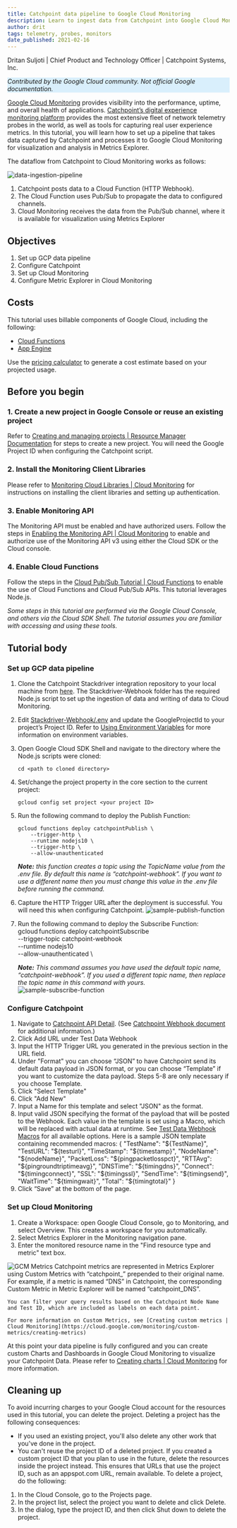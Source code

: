 ```yaml
---
title: Catchpoint data pipeline to Google Cloud Monitoring
description: Learn to ingest data from Catchpoint into Google Cloud Monitoring for visualization and analysis via Metrics Explorer.
author: drit
tags: telemetry, probes, monitors
date_published: 2021-02-16
---
```


Dritan Suljoti | Chief Product and Technology Officer | Catchpoint Systems, Inc.

<p style="background-color:#D9EFFC;"><i>Contributed by the Google Cloud community. Not official Google documentation.</i></p>

[Google Cloud Monitoring](https://cloud.google.com/monitoring) provides visibility into the performance, uptime, and overall health of applications. [Catchpoint’s digital experience monitoring platform](https://www.catchpoint.com/platform) provides the most extensive fleet of network telemetry probes in the world, as well as tools for capturing real user experience metrics. In this tutorial, you will learn how to set up a pipeline that takes data captured by Catchpoint and processes it to Google Cloud Monitoring for visualization and analysis in Metrics Explorer.  

The dataflow from Catchpoint to Cloud Monitoring works as follows:

![data-ingestion-pipeline](data-ingestion-pipeline.png)

1.	Catchpoint posts data to a Cloud Function (HTTP Webhook).
1.	The Cloud Function uses Pub/Sub to propagate the data to configured channels.
1.	Cloud Monitoring receives the data from the Pub/Sub channel, where it is available for visualization using Metrics Explorer

## Objectives

1.	Set up GCP data pipeline
1.	Configure Catchpoint
1.	Set up Cloud Monitoring
1.	Configure Metric Explorer in Cloud Monitoring

## Costs

This tutorial uses billable components of Google Cloud, including the following:

- [Cloud Functions](https://cloud.google.com/functions)
- [App Engine](https://cloud.google.com/appengine/docs/flexible/python)

Use the [pricing calculator](https://cloud.google.com/products/calculator) to generate a cost estimate based on your projected usage.

## Before you begin

### 1. Create a new project in Google Console or reuse an existing project
Refer to [Creating and managing projects | Resource Manager Documentation](https://cloud.google.com/resource-manager/docs/creating-managing-projects) for steps to create a new project. You will need the Google Project ID when configuring the Catchpoint script.
### 2. Install the Monitoring Client Libraries
Please refer to [Monitoring Cloud Libraries | Cloud Monitoring](https://cloud.google.com/monitoring/docs/reference/libraries) for instructions on installing the client libraries and setting up authentication. 
### 3. Enable Monitoring API
The Monitoring API must be enabled and have authorized users. Follow the steps in [Enabling the Monitoring API | Cloud Monitoring](https://cloud.google.com/monitoring/api/enable-api) to enable and authorize use of the Monitoring API v3 using either the Cloud SDK or the Cloud console. 
### 4. Enable Cloud Functions
Follow the steps in the [Cloud Pub/Sub Tutorial | Cloud Functions](https://cloud.google.com/functions/docs/tutorials/pubsub) to enable the use of Cloud Functions and Cloud Pub/Sub APIs. This tutorial leverages Node.js.

*Some steps in this tutorial are performed via the Google Cloud Console, and others via the Cloud SDK Shell. The tutorial assumes you are familiar with accessing and using these tools.*

## Tutorial body

### Set up GCP data pipeline
1.	Clone the Catchpoint Stackdriver integration repository to your local machine from [here](https://github.com/catchpoint/Integrations.GoogleCloudMonitoring). The Stackdriver-Webhook folder has the required Node.js script to set up the ingestion of data and writing of data to Cloud Monitoring.
1.	Edit [Stackdriver-Webhook/.env](https://github.com/catchpoint/Integrations.GoogleCloudMonitoring/blob/master/Stackdriver-Webhook/.env) and update the GoogleProjectId to your project’s Project ID. Refer to [Using Environment Variables](https://cloud.google.com/functions/docs/env-var) for more information on environment variables.
1.	Open Google Cloud SDK Shell and navigate to the directory where the Node.js scripts were cloned:

        cd <path to cloned directory>

1.	Set/change the project property in the core section to the current project:

        gcloud config set project <your project ID>

1.	Run the following command to deploy the Publish Function:  

        gcloud functions deploy catchpointPublish \
            --trigger-http \
            --runtime nodejs10 \
            --trigger-http \
            --allow-unauthenticated

    ***Note:** this function creates a topic using the TopicName value from the .env file. By default this name is “catchpoint-webhook”. If you want to use a different name then you must change this value in the .env file before running the command.*
1.	Capture the HTTP Trigger URL after the deployment is successful. You will need this when configuring Catchpoint.
 ![sample-publish-function](sample-publish-function.png)
1.	Run the following command to deploy the Subscribe Function: 
            gcloud functions deploy catchpointSubscribe \
            --trigger-topic catchpoint-webhook \
            --runtime nodejs10 \
            --allow-unauthenticated \
 
    ***Note:** This command assumes you have used the default topic name, “catchpoint-webhook”. If you used a different topic name, then replace the topic name in this command with yours.*
	![sample-subscribe-function](sample-subscribe-function.png)
### Configure Catchpoint
1.	Navigate to [Catchpoint API Detail](https://portal.catchpoint.com/ui/Content/Administration/ApiDetail.aspx). (See [Catchpoint Webhook document](https://support.catchpoint.com/hc/en-us/articles/115005282906) for additional information.)
1.	Click Add URL under Test Data Webhook
1.	Input the HTTP Trigger URL you generated in the previous section in the URL field.
1.	Under "Format" you can choose “JSON” to have Catchpoint send its default data payload in JSON format, or you can choose “Template” if you want to customize the data payload. Steps 5-8 are only necessary if you choose Template.
1.	Click "Select Template"
1.	Click "Add New"
1.	Input a Name for this template and select "JSON" as the format.
1.	Input valid JSON specifying the format of the payload that will be posted to the Webhook. Each value in the template is set using a Macro, which will be replaced with actual data at runtime. See [Test Data Webhook Macros]((https://support.catchpoint.com/hc/en-us/articles/360008476571)) for all available options. Here is a sample JSON template containing recommended macros:
        {
        "TestName": "${TestName}",
        "TestURL": "${testurl}",
        "TimeStamp": "${timestamp}",
        "NodeName": "${nodeName}",
        "PacketLoss": "${pingpacketlosspct}",
        "RTTAvg": "${pingroundtriptimeavg}",
        "DNSTime": "${timingdns}", 
        "Connect": "${timingconnect}", 
        "SSL": "${timingssl}", 
        "SendTime": "${timingsend}",
        "WaitTime": "${timingwait}", 
        "Total": "${timingtotal}"
        }
1.	Click “Save” at the bottom of the page.
### Set up Cloud Monitoring
1. Create a Workspace: open Google Cloud Console, go to Monitoring, and select Overview. This creates a workspace for you automatically.
1. Select Metrics Explorer in the Monitoring navigation pane.
1. Enter the monitored resource name in the "Find resource type and metric" text box.
    
![GCM Metrics](gcm-metrics.png)
    Catchpoint metrics are represented in Metrics Explorer using Custom Metrics with “catchpoint_” prepended to their original name. For example, if a metric is named “DNS” in Catchpoint, the corresponding Custom Metric in Metric Explorer will be named “catchpoint_DNS”.
    
    You can filter your query results based on the Catchpoint Node Name and Test ID, which are included as labels on each data point.
    
    For more information on Custom Metrics, see [Creating custom metrics | Cloud Monitoring](https://cloud.google.com/monitoring/custom-metrics/creating-metrics)
At this point your data pipeline is fully configured and you can create custom Charts and Dashboards in Google Cloud Monitoring to visualize your Catchpoint Data. Please refer to [ Creating charts | Cloud Monitoring](https://cloud.google.com/monitoring/charts/) for more information.
    
## Cleaning up
To avoid incurring charges to your Google Cloud account for the resources used in this tutorial, you can delete the project.
Deleting a project has the following consequences:
- If you used an existing project, you'll also delete any other work that you've done in the project.
- You can't reuse the project ID of a deleted project. If you created a custom project ID that you plan to use in the future, delete the resources inside the project instead. This ensures that URLs that use the project ID, such as an appspot.com URL, remain available.
To delete a project, do the following:
1.	In the Cloud Console, go to the Projects page.
1.	In the project list, select the project you want to delete and click Delete.
1.	In the dialog, type the project ID, and then click Shut down to delete the project.
